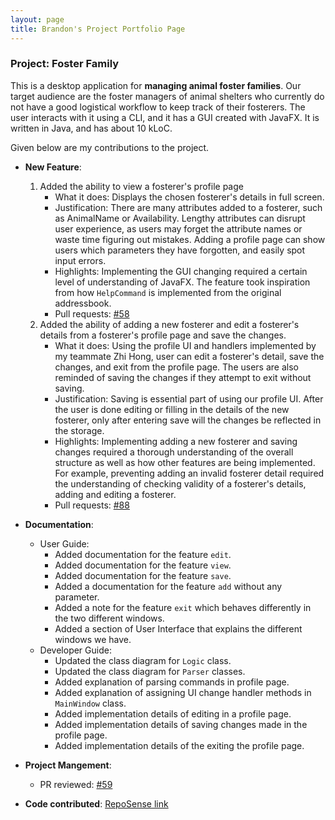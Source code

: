```yaml
---
layout: page
title: Brandon's Project Portfolio Page 
---
```


### Project: Foster Family

This is a desktop application for **managing animal foster families**. Our target audience are the foster managers of animal shelters who currently do not have a good logistical workflow to keep track of their fosterers. The user interacts with it using a CLI, and it has a GUI created with JavaFX. It is written in Java, and has about 10 kLoC.

Given below are my contributions to the project.

* **New Feature**:

  1. Added the ability to view a fosterer's profile page
     * What it does: Displays the chosen fosterer's details in full screen.
     * Justification: There are many attributes added to a fosterer, such as AnimalName or Availability. Lengthy attributes can disrupt user experience, as users may forget the attribute names or waste time figuring out mistakes. Adding a profile page can show users which parameters they have forgotten, and easily spot input errors. 
     * Highlights: Implementing the GUI changing required a certain level of understanding of JavaFX. The feature took inspiration from how `HelpCommand` is implemented from the original addressbook. 
     * Pull requests: [#58](https://github.com/AY2324S1-CS2103T-T13-4/tp/pull/58)
  2. Added the ability of adding a new fosterer and edit a fosterer's details from a fosterer's profile page and save the changes.
     * What it does: Using the profile UI and handlers implemented by my teammate Zhi Hong, user can edit a fosterer's detail, save the changes, and exit from the profile page. The users are also reminded of saving the changes if they attempt to exit without saving.
     * Justification: Saving is essential part of using our profile UI. After the user is done editing or filling in the details of the new fosterer, only after entering save will the changes be reflected in the storage.
     * Highlights: Implementing adding a new fosterer and saving changes required a thorough understanding of the overall structure as well as how other features are being implemented. For example, preventing adding an invalid fosterer detail required the understanding of checking validity of a fosterer's details, adding and editing a fosterer.
     * Pull requests: [#88](https://github.com/AY2324S1-CS2103T-T13-4/tp/pull/88)
* **Documentation**:
    * User Guide:
        * Added documentation for the feature `edit`.
        * Added documentation for the feature `view`. 
        * Added documentation for the feature `save`. 
        * Added a documentation for the feature `add` without any parameter.
        * Added a note for the feature `exit` which behaves differently in the two different windows.
        * Added a section of User Interface that explains the different windows we have.
    * Developer Guide:
        * Updated the class diagram for `Logic` class.
        * Updated the class diagram for `Parser` classes.
        * Added explanation of parsing commands in profile page.
        * Added explanation of assigning UI change handler methods in `MainWindow` class. 
        * Added implementation details of editing in a profile page.
        * Added implementation details of saving changes made in the profile page.
        * Added implementation details of the exiting the profile page. 
* **Project Mangement**: 
  * PR reviewed: [#59](https://github.com/AY2324S1-CS2103T-T13-4/tp/pull/59)

* **Code contributed**: [RepoSense link](https://nus-cs2103-ay2324s1.github.io/tp-dashboard/?search=brandon-nam&sort=groupTitle&sortWithin=title&timeframe=commit&mergegroup=&groupSelect=groupByRepos&breakdown=true&checkedFileTypes=docs~functional-code~test-code&since=2023-09-22)
